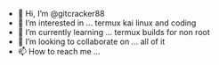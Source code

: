 - 👋 Hi, I’m @gitcracker88
- 👀 I’m interested in ... termux kai linux and coding 
- 🌱 I’m currently learning ... termux builds for non root 
- 💞️ I’m looking to collaborate on ... all of it
- 📫 How to reach me ...

<!---
gitcracker88/gitcracker88 is a ✨ special ✨ repository because its `README.md` (this file) appears on your GitHub profile.
You can click the Preview link to take a look at your changes.
--->
